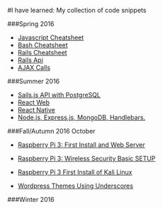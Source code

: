 #I have learned: My collection of code snippets


###Spring 2016
- [Javascript Cheatsheet](https://github.com/JulioMontas/I-have-learned/blob/master/StepOne-SpringAndSummer-2016/Javascript_Cheatsheet.md)
- [Bash Cheatsheet](https://github.com/JulioMontas/I-have-learned/blob/master/StepOne-SpringAndSummer-2016/Bash_Cheatsheet.md)
- [Rails Cheatsheet](https://github.com/JulioMontas/I-have-learned/blob/master/StepOne-SpringAndSummer-2016/Rails-Cheatsheet.md)
- [Rails Api](#)
- [AJAX Calls](https://github.com/JulioMontas/I-have-learned/blob/master/StepOne-SpringAndSummer-2016/AJAX_Calls.md)

###Summer 2016
- [Sails.js API with PostgreSQL](https://github.com/JulioMontas/I-have-learned/blob/master/StepOne-SpringAndSummer-2016/Sails.js_API.md)
- [React Web](https://github.com/JulioMontas/I-have-learned/blob/master/StepOne-SpringAndSummer-2016/React_Web.md)
- [React Native](https://github.com/JulioMontas/I-have-learned/blob/master/StepOne-SpringAndSummer-2016/React_Native.md)
- [Node.js, Express.js, MongoDB, Handlebars.](https://github.com/JulioMontas/I-have-learned/blob/master/StepOne-SpringAndSummer-2016/Node_Expess_Mongodb_Handlebars.md)

###Fall/Autumn 2016 October
- [Raspberry Pi 3: First Install and Web Server](https://github.com/JulioMontas/I-have-learned/blob/master/StepTwo-Fall:Autumn-2016/Raspberry_Pi_3_First_Install_and_Web_Server.md)

- [Raspberry Pi 3: Wireless Security Basic SETUP](https://github.com/JulioMontas/I-have-learned/blob/master/StepTwo-Fall:Autumn-2016/Raspberry_Pi_3_Wireless_Security_Basic_SETUP.md)

- [Raspberry Pi 3 First Install of Kali Linux](https://github.com/JulioMontas/I-have-learned/blob/master/StepTwo-Fall:Autumn-2016/Raspberry_Pi_3_First_Install_Linux_Kali.md)

- [Wordpress Themes Using Underscores](https://github.com/JulioMontas/I-have-learned/blob/master/StepTwo-Fall:Autumn-2016/Wordpress_with_Underscore.md)

###Winter 2016
